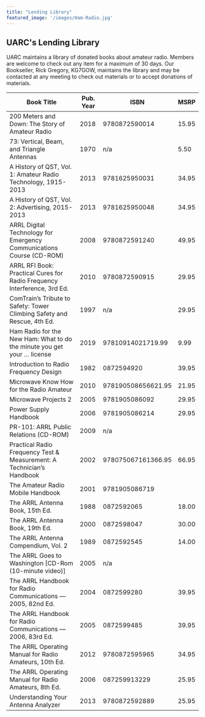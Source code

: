 ```yaml
---
title: "Lending Library"
featured_image: '/images/Ham-Radio.jpg'
---
```


## UARC's Lending Library

UARC maintains a library of donated books about amateur radio. Members are welcome to check out any item for a maximum of 30 days. Our Bookseller, Rick Gregory, KG7GOW, maintains the library and may be contacted at any meeting to check out materials or to accept donations of materials.

| Book Title                                                               	| Pub. Year 	| ISBN                	| MSRP  	|
|--------------------------------------------------------------------------	|-----------	|---------------------	|-------	|
| 200 Meters and Down: The Story of Amateur Radio                          	| 2018      	| 9780872590014       	| 15.95 	|
| 73: Vertical, Beam, and Triangle Antennas                                	| 1970      	| n/a                 	| 5.50  	|
| A History of QST, Vol. 1: Amateur Radio Technology, 1915-2013            	| 2013      	| 9781625950031       	| 34.95 	|
| A History of QST, Vol. 2: Advertising, 2015-2013                         	| 2013      	| 9781625950048       	| 34.95 	|
| ARRL Digital Technology for Emergency Communications Course (CD-ROM)     	| 2008      	| 9780872591240       	| 49.95 	|
| ARRL RFI Book: Practical Cures for Radio Frequency Interference, 3rd Ed. 	| 2010      	| 9780872590915       	| 29.95 	|
| ComTrain’s Tribute to Safety: Tower Climbing Safety and Rescue, 4th Ed.  	| 1997      	| n/a                 	| 29.95 	|
| Ham Radio for the New Ham: What to do the minute you get your … license  	| 2019      	| 97810914021719.99   	| 9.99  	|
| Introduction to Radio Frequency Design                                   	| 1982      	| 0872594920          	| 39.95 	|
| Microwave Know How for the Radio Amateur                                 	| 2010      	| 978190508656621.95  	| 21.95 	|
| Microwave Projects 2                                                     	| 2005      	| 9781905086092       	| 29.95 	|
| Power Supply Handbook                                                    	| 2006      	| 9781905086214       	| 29.95 	|
| PR-101: ARRL Public Relations (CD-ROM)                                   	| 2009      	| n/a                 	|       	|
| Practical Radio Frequency Test & Measurement: A Technician’s Handbook    	| 2002      	| 978075067161366.95  	| 66.95 	|
| The Amateur Radio Mobile Handbook                                        	| 2001      	| 9781905086719       	|       	|
| The ARRL Antenna Book, 15th Ed.                                          	| 1988      	| 0872592065          	| 18.00 	|
| The ARRL Antenna Book, 19th Ed.                                          	| 2000      	| 0872598047          	| 30.00 	|
| The ARRL Antenna Compendium, Vol. 2                                      	| 1989      	| 0872592545          	| 14.00 	|
| The ARRL Goes to Washington [CD-Rom (10-minute video)]                   	| 2005      	| n/a                 	|       	|
| The ARRL Handbook for Radio Communications –– 2005, 82nd Ed.             	| 2004      	| 0872599280          	| 39.95 	|
| The ARRL Handbook for Radio Communications –– 2006, 83rd Ed.             	| 2005      	| 0872599485          	| 39.95 	|
| The ARRL Operating Manual for Radio Amateurs, 10th Ed.                   	| 2012      	| 9780872595965       	| 34.95 	|
| The ARRL Operating Manual for Radio Amateurs, 8th Ed.                    	| 2006      	| 087259913229        	| 25.95 	|
| Understanding Your Antenna Analyzer                                      	| 2013      	| 9780872592889       	| 25.95 	|